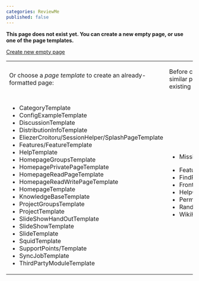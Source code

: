 ```yaml
---
categories: ReviewMe
published: false
---
```

**This page does not exist yet. You can create a new empty page, or use
one of the page templates.**

[Create new empty
page](/action/edit/MissingPage?action=edit)

<table>
<tbody>
<tr class="odd">
<td><p>Or choose a <em>page template</em> to create an already-formatted page:</p></td>
<td><p>Before creating the page, please check if a similar page already exists. Here are some existing pages with similar names:</p></td>
</tr>
<tr class="even">
<td><ul>
<li>CategoryTemplate</li>
<li>ConfigExampleTemplate</li>
<li>DiscussionTemplate</li>
<li>DistributionInfoTemplate</li>
<li>EliezerCroitoru/SessionHelper/SplashPageTemplate</li>
<li>Features/FeatureTemplate</li>
<li>HelpTemplate</li>
<li>HomepageGroupsTemplate</li>
<li>HomepagePrivatePageTemplate</li>
<li>HomepageReadPageTemplate</li>
<li>HomepageReadWritePageTemplate</li>
<li>HomepageTemplate</li>
<li>KnowledgeBaseTemplate</li>
<li>ProjectGroupsTemplate</li>
<li>ProjectTemplate</li>
<li>SlideShowHandOutTemplate</li>
<li>SlideShowTemplate</li>
<li>SlideTemplate</li>
<li>SquidTemplate</li>
<li>SupportPoints/Template</li>
<li>SyncJobTemplate</li>
<li>ThirdPartyModuleTemplate</li>
</ul></td>
<td><ul>
<li>MissingHomePage</li>
</ul>
<ul>
<li>Features/BenchmarkCacheMgrPage</li>
<li>FindPage</li>
<li>FrontPage</li>
<li>HelpOnConfiguration/SupplementationPage</li>
<li>PermissionDeniedPage</li>
<li>RandomPage</li>
<li>WikiHomePage</li>
</ul></td>
</tr>
</tbody>
</table>
